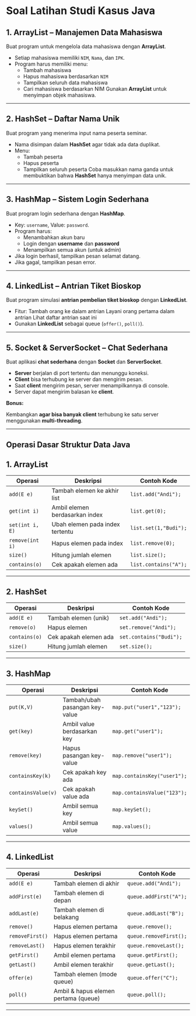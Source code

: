 # Soal Latihan Studi Kasus Java

## 1. **ArrayList** – Manajemen Data Mahasiswa
Buat program untuk mengelola data mahasiswa dengan **ArrayList**.
- Setiap mahasiswa memiliki `NIM`, `Nama`, dan `IPK`.
- Program harus memiliki menu:
    - Tambah mahasiswa
    - Hapus mahasiswa berdasarkan `NIM`
    - Tampilkan seluruh data mahasiswa
    - Cari mahasiswa berdasarkan NIM
Gunakan **ArrayList** untuk menyimpan objek mahasiswa.

---

## 2. **HashSet** – Daftar Nama Unik
Buat program yang menerima input nama peserta seminar.
- Nama disimpan dalam **HashSet** agar tidak ada data duplikat.
- Menu:
    - Tambah peserta
    - Hapus peserta
    - Tampilkan seluruh peserta
Coba masukkan nama ganda untuk membuktikan bahwa **HashSet** hanya menyimpan data unik.

---

## 3. **HashMap** – Sistem Login Sederhana
Buat program login sederhana dengan **HashMap**.
- Key: `username`, Value: `password`.
- Program harus:
    - Menambahkan akun baru
    - Login dengan **username** dan **password**
    - Menampilkan semua akun (untuk admin)
- Jika login berhasil, tampilkan pesan selamat datang.
- Jika gagal, tampilkan pesan error.

---

## 4. **LinkedList** – Antrian Tiket Bioskop
Buat program simulasi **antrian pembelian tiket bioskop** dengan **LinkedList**.
- Fitur:
    Tambah orang ke dalam antrian
    Layani orang pertama dalam antrian
    Lihat daftar antrian saat ini
- Gunakan **LinkedList** sebagai queue (`offer()`, `poll()`).

---

## 5. **Socket & ServerSocket** – Chat Sederhana
Buat aplikasi **chat sederhana** dengan **Socket** dan **ServerSocket**.
- **Server** berjalan di port tertentu dan menunggu koneksi.
- **Client** bisa terhubung ke server dan mengirim pesan.
- Saat **client** mengirim pesan, server menampilkannya di console.
- Server dapat mengirim balasan ke **client**.

**Bonus:**

Kembangkan **agar bisa banyak client** terhubung ke satu server menggunakan **multi-threading**.

---

## Operasi Dasar Struktur Data Java

## 1. ArrayList
| Operasi         | Deskripsi                      | Contoh Kode           |
|-----------------|--------------------------------|-----------------------|
| `add(E e)`      | Tambah elemen ke akhir list    | `list.add("Andi");`   |
| `get(int i)`    | Ambil elemen berdasarkan index | `list.get(0);`        |
| `set(int i, E)` | Ubah elemen pada index tertentu| `list.set(1,"Budi");` |
| `remove(int i)` | Hapus elemen pada index        | `list.remove(0);`     |
| `size()`        | Hitung jumlah elemen           | `list.size();`        |
| `contains(o)`   | Cek apakah elemen ada          | `list.contains("A");` |

---

## 2. HashSet
| Operasi        | Deskripsi                   | Contoh Kode             |
|----------------|-----------------------------|-------------------------|
| `add(E e)`     | Tambah elemen (unik)        | `set.add("Andi");`      |
| `remove(o)`    | Hapus elemen                | `set.remove("Andi");`   |
| `contains(o)`  | Cek apakah elemen ada       | `set.contains("Budi");` |
| `size()`       | Hitung jumlah elemen        | `set.size();`           |

---

## 3. HashMap
| Operasi             | Deskripsi                             | Contoh Kode                      |
|----------------------|---------------------------------------|---------------------------------|
| `put(K,V)`           | Tambah/ubah pasangan key-value        | `map.put("user1","123");`       |
| `get(key)`           | Ambil value berdasarkan key           | `map.get("user1");`             |
| `remove(key)`        | Hapus pasangan key-value              | `map.remove("user1");`          |
| `containsKey(k)`     | Cek apakah key ada                    | `map.containsKey("user1");`     |
| `containsValue(v)`   | Cek apakah value ada                  | `map.containsValue("123");`     |
| `keySet()`           | Ambil semua key                      | `map.keySet();`                  |
| `values()`           | Ambil semua value                    | `map.values();`                  |

---

## 4. LinkedList
| Operasi              | Deskripsi                            | Contoh Kode                |
|-----------------------|--------------------------------------|---------------------------|
| `add(E e)`            | Tambah elemen di akhir               | `queue.add("Andi");`      |
| `addFirst(e)`         | Tambah elemen di depan               | `queue.addFirst("A");`    |
| `addLast(e)`          | Tambah elemen di belakang            | `queue.addLast("B");`     |
| `remove()`            | Hapus elemen pertama                 | `queue.remove();`         |
| `removeFirst()`       | Hapus elemen pertama                 | `queue.removeFirst();`    |
| `removeLast()`        | Hapus elemen terakhir                | `queue.removeLast();`     |
| `getFirst()`          | Ambil elemen pertama                 | `queue.getFirst();`       |
| `getLast()`           | Ambil elemen terakhir                | `queue.getLast();`        |
| `offer(e)`            | Tambah elemen (mode queue)           | `queue.offer("C");`       |
| `poll()`              | Ambil & hapus elemen pertama (queue) | `queue.poll();`           |

---
